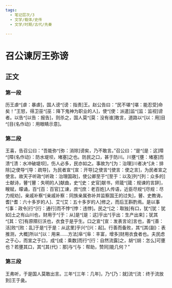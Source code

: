 ```yaml
---
tags:
  - 笔记层次/3
  - 文学/载体/史传
  - 文学/时期/古代/先秦
  
---
```


# 召公谏厉王弥谤

## 正文

### 第一段

历王虐^[虐：暴虐]，国人谤^[谤：指责]王。赵公告曰：“民不堪^[堪：能忍受]命矣！”王怒，得卫巫^[巫：降下鬼神为职业的人]，使^[使：派遣]监^[监：监视]谤者。以告^[以告：报告]，则杀之，国人莫^[莫：没有谁]敢言，道路以^[以：用]目^[目{名作动}：用眼睛示意]。

### 第二段

王喜，告召公曰：“吾能弥^[弥：消除]谤矣，乃不敢言。”召公曰：“是^[是：这]障^[障{名作动}：防水堤坝，堵塞]之也。防民之口，甚于防川。川壅^[壅：堵塞]而溃^[溃：水冲破堤坝]，伤人必多，民亦如之。事故为^[为：治理]川者决^[决：排除]之使导^[导：疏导]，为民者宣^[宣：开导]之使言^[使言：使之言]，为民者宣之使言。故天子听政^[听政：治理国政]，使公卿至于^[至于：以及]列^[列：众多的]士献诗，瞽^[瞽：失明的人]献曲，史^[史：史官]献书，师箴^[箴：规谏的言辞]，瞍赋，曚诵，百^[百：百官]工谏，庶^[庶：老百姓]人传语，近臣尽规^[尽规：尽力规劝]，亲戚补察^[亲戚补察：同族亲属弥补并监察国王的过失]，瞽、史教诲，耆[^耆：六十多岁的人]、艾^[艾：五十多岁的人]修之，而后王斟酌焉。是以事^[事：政令]行^[行：通行]而不悖^[悖：违悖]。民之^[之：取独]有口，犹^[犹：犹如]土之有山川也，财用于^[于：从]是^[是：这]乎出^[乎出：生产出来]；犹其^[其：它]有原隰衍沃也，衣食于是乎生。口之宣^[宣：发表言论]言也，善^[善：活]败^[败：乱]于是^[于是：从这里]乎兴^[兴：起]。行善而备败，其^[其{副}：表推测，大概]所以^[以：用来……方法]阜^[阜：丰富，增多]财用衣食者也。夫民虑之于心，而宣之于口，成^[成：乘数]而行^[行：自然流露]之，胡^[胡：怎么]可壅也？若壅其口，其^[其{代}：那]与^[与：帮助，赞同]能几何？”
### 第三段

王弗听，于是国人莫敢出言。三年^[三年：几年]，乃^[乃：就]流^[流：终于流放到]王于彘。

